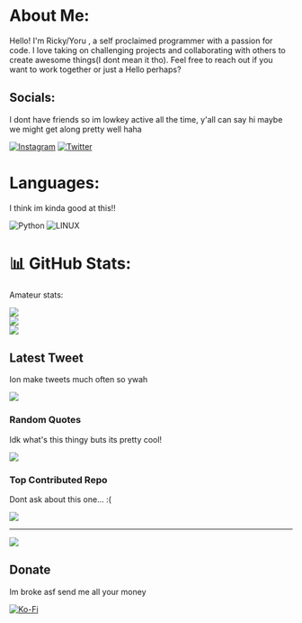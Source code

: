# About Me:

Hello! I'm Ricky/Yoru , a self proclaimed programmer with a passion for code. I love taking on challenging projects and collaborating with others to create awesome things(I dont mean it tho). Feel free to reach out if you want to work together or just a Hello perhaps?

## Socials:
I dont have friends so im lowkey active all the time, y'all can say hi maybe we might get along pretty well haha

[![Instagram](https://img.shields.io/badge/Instagram-%23E4405F.svg?logo=Instagram&logoColor=white)](https://instagram.com/based_ricky) [![Twitter](https://img.shields.io/badge/Twitter-%231DA1F2.svg?logo=Twitter&logoColor=white)](https://twitter.com/chimshoubae) 

# Languages:
I think im kinda good at this!!

![Python](https://img.shields.io/badge/python-3670A0?style=for-the-badge&logo=python&logoColor=ffdd54) ![LINUX](https://img.shields.io/badge/Linux-FCC624?style=for-the-badge&logo=linux&logoColor=black)
# 📊 GitHub Stats:
Amateur stats:

![](https://github-readme-stats.vercel.app/api?username=Yorubae&theme=dark&hide_border=false&include_all_commits=true&count_private=true)<br/>
![](https://github-readme-streak-stats.herokuapp.com/?user=Yorubae&theme=dark&hide_border=false)<br/>
![](https://github-readme-stats.vercel.app/api/top-langs/?username=Yorubae&theme=dark&hide_border=false&include_all_commits=true&count_private=true&layout=compact)

## Latest Tweet
Ion make tweets much often so ywah

[![](https://gtce.itsvg.in/api?username=chimshoubae)](https://github.com/VishwaGauravIn/github-twitter-card-embed)

### Random Quotes
Idk what's this thingy buts its pretty cool!

![](https://quotes-github-readme.vercel.app/api?type=vetical&theme=dark)

### Top Contributed Repo
Dont ask about this one... :(

![](https://github-contributor-stats.vercel.app/api?username=Yorubae&limit=5&theme=dark&combine_all_yearly_contributions=true)

---
[![](https://visitcount.itsvg.in/api?id=Yorubae&icon=0&color=12)](https://visitcount.itsvg.in)

  ## Donate
Im broke asf send me all your money

  [![Ko-Fi](https://img.shields.io/badge/Ko--fi-F16061?style=for-the-badge&logo=ko-fi&logoColor=white)](https://ko-fi.com/basedricky) 

  
<!-- Proudly created with GPRM ( https://gprm.itsvg.in ) -->
